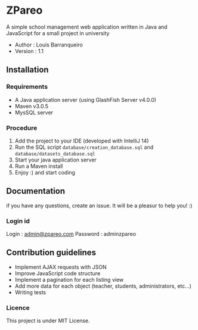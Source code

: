 # ZPareo #

A simple school management web application written in Java and JavaScript for a small project in university

- Author : Louis Barranqueiro
- Version : 1.1

## Installation ###

### Requirements

- A Java application server (using GlashFish Server v4.0.0)
- Maven v3.0.5
- MysSQL server

### Procedure

1. Add the project to your IDE (developed with IntelliJ 14)
2. Run the SQL script ```database/creation_database.sql``` and  ```database/datasets_database.sql```
3. Start your java application server
4. Run a Maven install
5. Enjoy :) and start coding

## Documentation

if you have any questions, create an issue. It will be a pleasur to help you! :)

### Login id

Login : admin@zpareo.com 
Password : adminzpareo

## Contribution guidelines ###

- Implement AJAX requests with JSON
- Improve JavaScript code structure
- Implement a pagination for each listing view
- Add more data for each object (teacher, students, administrators, etc...)
- Writing tests

### Licence ###

This project is under MIT License.